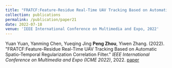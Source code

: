 ```yaml
---
title: "FRATCF:Feature-Residue Real-Time UAV Tracking Based on Automatic Spatio-Temporal Regularization Correlation Filter"
collection: publications
permalink: /publication/paper21
date: 2022-07-18
venue: 'IEEE International Conference on Multimedia and Expo, 2022'
---
```

Yuan Yuan, Yanming Chen, Yueqing Jing **Peng Zhou**, Yiwen Zhang. (2022). &quot;FRATCF:Feature-Residue Real-Time UAV Tracking Based on Automatic Spatio-Temporal Regularization Correlation Filter.&quot; <i>IEEE International Conference on Multimedia and Expo (ICME 2022)</i>, 2022. [paper](http://Doctor-Nobody.github.io/papers/icme2022.pdf) 
